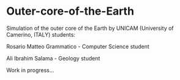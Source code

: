 # Outer-core-of-the-Earth
Simulation of the outer core of the Earth by UNICAM (University of Camerino, ITALY) students: 

Rosario Matteo Grammatico - Computer Science student

Ali Ibrahim Salama - Geology student

Work in progress...

